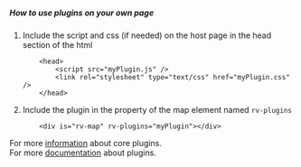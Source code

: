 ##### How to use plugins on your own page

1.  Include the script and css (if needed) on the host page in the head section of the html
    ```
        <head>
            <script src="myPlugin.js" />
            <link rel="stylesheet" type="text/css" href="myPlugin.css" />
        </head>
    ```
2. Include the plugin in the property of the map element named ```rv-plugins```
    ```
        <div is="rv-map" rv-plugins="myPlugin"></div>
    ```

For more [information](https://github.com/fgpv-vpgf/plugins) about core plugins. <br />
For more [documentation](http://fgpv-vpgf.github.io/fgpv-vpgf/v3.1.0-b5/#/developer/plugins) about plugins.